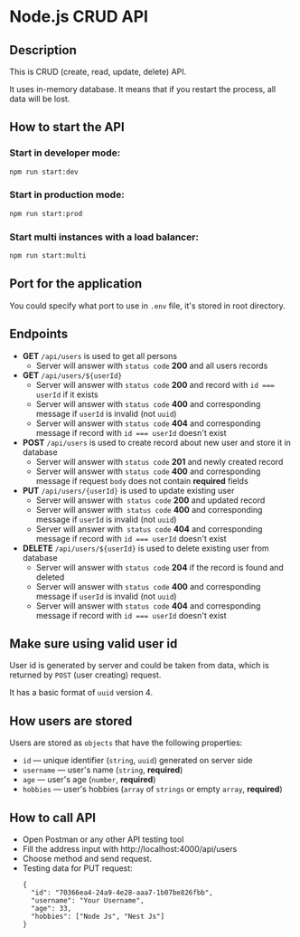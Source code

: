 # Node.js CRUD API

## Description

This is CRUD (create, read, update, delete) API.

It uses in-memory database. It means that if you restart the process, all data will be lost.


## How to start the API

### Start in developer mode:

```bash
npm run start:dev
```

### Start in production mode:

```bash
npm run start:prod
```

### Start multi instances with a load balancer:

```bash
npm run start:multi
```

## Port for the application

You could specify what port to use in `.env` file, it's stored in root directory.


## Endpoints

- **GET** `/api/users` is used to get all persons
  - Server will answer with `status code` **200** and all users records
- **GET** `/api/users/${userId}`
  - Server will answer with `status code` **200** and record with `id === userId` if it exists
  - Server will answer with `status code` **400** and corresponding message if `userId` is invalid (not `uuid`)
  - Server will answer with `status code` **404** and corresponding message if record with `id === userId` doesn't exist
- **POST** `/api/users` is used to create record about new user and store it in database
  - Server will answer with `status code` **201** and newly created record
  - Server will answer with `status code` **400** and corresponding message if request `body` does not contain **required** fields
- **PUT** `/api/users/{userId}` is used to update existing user
  - Server will answer with` status code` **200** and updated record
  - Server will answer with` status code` **400** and corresponding message if `userId` is invalid (not `uuid`)
  - Server will answer with` status code` **404** and corresponding message if record with `id === userId` doesn't exist
- **DELETE** `/api/users/${userId}` is used to delete existing user from database
  - Server will answer with `status code` **204** if the record is found and deleted
  - Server will answer with `status code` **400** and corresponding message if `userId` is invalid (not `uuid`)
  - Server will answer with `status code` **404** and corresponding message if record with `id === userId` doesn't exist

## Make sure using valid user id

User id is generated by server and could be taken from data, which is returned by `POST` (user creating) request. 

It has a basic format of `uuid` version 4.

## How users are stored

Users are stored as `objects` that have the following properties:
  - `id` — unique identifier (`string`, `uuid`) generated on server side
  - `username` — user's name (`string`, **required**)
  - `age` — user's age (`number`, **required**)
  - `hobbies` — user's hobbies (`array` of `strings` or empty `array`, **required**)

## How to call API
- Open Postman or any other API testing tool
- Fill the address input with http://localhost:4000/api/users
- Choose method and send request.
- Testing data for PUT request:
  ```
  {
    "id": "70366ea4-24a9-4e28-aaa7-1b07be826fbb",
    "username": "Your Username",
    "age": 33,
    "hobbies": ["Node Js", "Nest Js"]
  }
